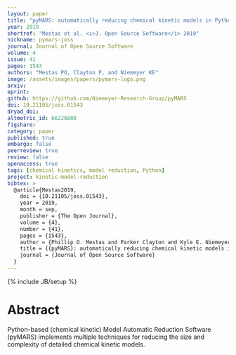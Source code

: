 ```yaml
---
layout: paper
title: "pyMARS: automatically reducing chemical kinetic models in Python"
year: 2019
shortref: "Mestas et al. <i>J. Open Source Software</i> 2019"
nickname: pymars-joss
journal: Journal of Open Source Software
volume: 4
issue: 41
pages: 1543
authors: "Mestas PO, Clayton P, and Niemeyer KE"
image: /assets/images/papers/pymars-logo.png
arxiv:
eprint:
github: https://github.com/Niemeyer-Research-Group/pyMARS
doi: 10.21105/joss.01543
dryad_doi:
altmetric_id: 66226808
figshare:
category: paper
published: true
embargo: false
peerreview: true
review: false
openaccess: true
tags: [chemical kinetics, model reduction, Python]
project: kinetic-model-reduction
bibtex: >
  @article{Mestas2019,
    doi = {10.21105/joss.01543},
    year = 2019,
    month = sep,
    publisher = {The Open Journal},
    volume = {4},
    number = {41},
    pages = {1543},
    author = {Phillip O. Mestas and Parker Clayton and Kyle E. Niemeyer},
    title = {{pyMARS}: automatically reducing chemical kinetic models in {Python}},
    journal = {Journal of Open Source Software}
  }
---
```

{% include JB/setup %}

# Abstract

Python-based (chemical kinetic) Model Automatic Reduction Software (pyMARS) implements multiple techniques for reducing the size and complexity of detailed chemical kinetic models.
